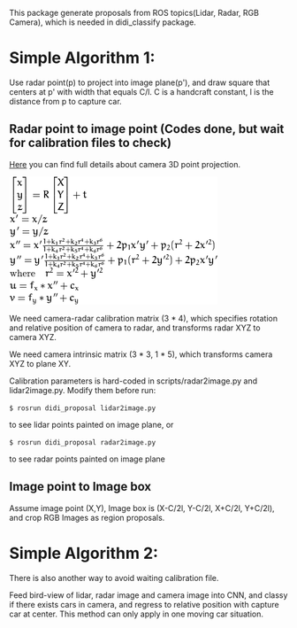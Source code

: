 
This package generate proposals from ROS topics(Lidar, Radar, RGB Camera), which is needed in didi_classify package.

# Simple Algorithm 1:

Use radar point(p) to project into image plane(p'), and draw square that centers at p' with width that equals C/l. C is a handcraft constant, l is the distance from p to capture car.

## Radar point to image point (Codes done, but wait for calibration files to check)

[Here](http://docs.opencv.org/2.4/modules/calib3d/doc/camera_calibration_and_3d_reconstruction.html) you can find full details about camera 3D point projection.

![alt tag](./3D_2D.png)
  
We need camera-radar calibration matrix (3 * 4), which specifies rotation and relative position of camera to radar, and transforms radar XYZ to camera XYZ.

We need camera intrinsic matrix (3 * 3, 1 * 5), which transforms camera XYZ to plane XY. 

Calibration parameters is hard-coded in scripts/radar2image.py and lidar2image.py. Modify them before run:

`$ rosrun didi_proposal lidar2image.py`

to see lidar points painted on image plane, or

`$ rosrun didi_proposal radar2image.py`

to see radar points painted on image plane

## Image point to Image box

Assume image point (X,Y), Image box is (X-C/2l, Y-C/2l, X+C/2l, Y+C/2l), and crop RGB Images as region proposals.


# Simple Algorithm 2:

There is also another way to avoid waiting calibration file.

Feed bird-view of lidar, radar image and camera image into CNN, and classy if there exists cars in camera, and regress to relative position with capture car at center. This method can only apply in one moving car situation.


